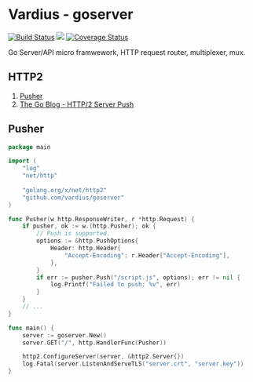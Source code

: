 Vardius - goserver
================
[![Build Status](https://travis-ci.org/vardius/goserver.svg?branch=master)](https://travis-ci.org/vardius/goserver) [![](https://godoc.org/github.com/vardius/goserver?status.svg)](http://godoc.org/github.com/vardius/goserver) [![Coverage Status](https://coveralls.io/repos/github/vardius/goserver/badge.svg?branch=master)](https://coveralls.io/github/vardius/goserver?branch=master)

Go Server/API micro framwework, HTTP request router, multiplexer, mux.

HTTP2
----------------
1. [Pusher](#pusher)
2. [The Go Blog - HTTP/2 Server Push](https://blog.golang.org/h2push)

## Pusher
```go
package main

import (
    "log"
    "net/http"
	
    "golang.org/x/net/http2"
    "github.com/vardius/goserver"
)

func Pusher(w http.ResponseWriter, r *http.Request) {
    if pusher, ok := w.(http.Pusher); ok {
        // Push is supported.
        options := &http.PushOptions{
            Header: http.Header{
                "Accept-Encoding": r.Header["Accept-Encoding"],
            },
        }
        if err := pusher.Push("/script.js", options); err != nil {
            log.Printf("Failed to push: %v", err)
        }
    }
    // ...
}

func main() {
    server := goserver.New()
    server.GET("/", http.HandlerFunc(Pusher))

    http2.ConfigureServer(server, &http2.Server{})
    log.Fatal(server.ListenAndServeTLS("server.crt", "server.key"))
}
```
